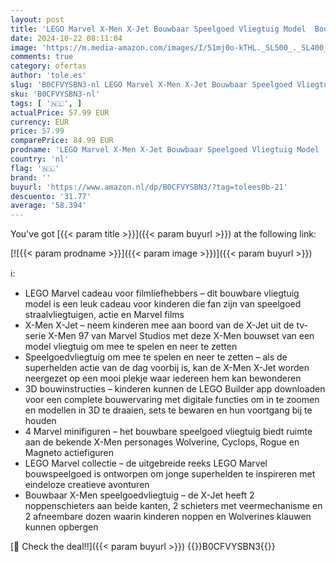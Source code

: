 ```yaml
---
layout: post
title: 'LEGO Marvel X-Men X-Jet Bouwbaar Speelgoed Vliegtuig Model  Bouwset met Minifiguren van Superhelden  Cadeau voor Kinderen  Jongens en Meisjes vanaf 8 Jaar 76281'
date: 2024-10-22 08:11:04
image: 'https://m.media-amazon.com/images/I/51mj0o-kTHL._SL500_._SL400_.jpg'
comments: true
category: ofertas
author: 'tole.es'
slug: 'B0CFVYSBN3-nl LEGO Marvel X-Men X-Jet Bouwbaar Speelgoed Vliegtuig Model...'
sku: 'B0CFVYSBN3-nl'
tags: [ '🇳🇱', ]
actualPrice: 57.99 EUR
currency: EUR
price: 57.99
comparePrice: 84.99 EUR
prodname: 'LEGO Marvel X-Men X-Jet Bouwbaar Speelgoed Vliegtuig Model  Bouwset met Minifiguren van Superhelden  Cadeau voor Kinderen  Jongens en Meisjes vanaf 8 Jaar 76281'
country: 'nl'
flag: '🇳🇱'
brand: ''
buyurl: 'https://www.amazon.nl/dp/B0CFVYSBN3/?tag=tolees0b-21'
descuento: '31.77'
average: '58.394'
---
```


You've got [{{< param title >}}]({{< param buyurl >}}) at the following link:

[![{{< param prodname >}}]({{< param image >}})]({{< param buyurl >}})

ℹ️:

- LEGO Marvel cadeau voor filmliefhebbers – dit bouwbare vliegtuig model is een leuk cadeau voor kinderen die fan zijn van speelgoed straalvliegtuigen, actie en Marvel films
- X-Men X-Jet – neem kinderen mee aan boord van de X-Jet uit de tv-serie X-Men 97 van Marvel Studios met deze X-Men bouwset van een model vliegtuig om mee te spelen en neer te zetten
- Speelgoedvliegtuig om mee te spelen en neer te zetten – als de superhelden actie van de dag voorbij is, kan de X-Men X-Jet worden neergezet op een mooi plekje waar iedereen hem kan bewonderen
- 3D bouwinstructies – kinderen kunnen de LEGO Builder app downloaden voor een complete bouwervaring met digitale functies om in te zoomen en modellen in 3D te draaien, sets te bewaren en hun voortgang bij te houden
- 4 Marvel minifiguren – het bouwbare speelgoed vliegtuig biedt ruimte aan de bekende X-Men personages Wolverine, Cyclops, Rogue en Magneto actiefiguren
- LEGO Marvel collectie – de uitgebreide reeks LEGO Marvel bouwspeelgoed is ontworpen om jonge superhelden te inspireren met eindeloze creatieve avonturen
- Bouwbaar X-Men speelgoedvliegtuig – de X-Jet heeft 2 noppenschieters aan beide kanten, 2 schieters met veermechanisme en 2 afneembare dozen waarin kinderen noppen en Wolverines klauwen kunnen opbergen

[🛒 Check the deal!!]({{< param buyurl >}})
{{<world>}}B0CFVYSBN3{{</world>}}
